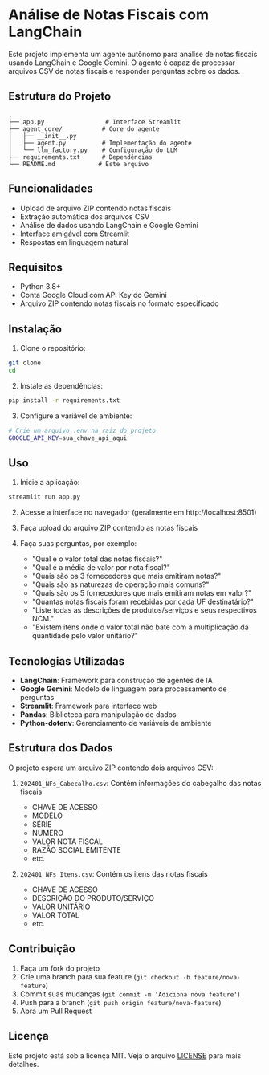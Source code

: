 # Análise de Notas Fiscais com LangChain

Este projeto implementa um agente autônomo para análise de notas fiscais usando LangChain e Google Gemini. O agente é capaz de processar arquivos CSV de notas fiscais e responder perguntas sobre os dados.

## Estrutura do Projeto

```
.
├── app.py                 # Interface Streamlit
├── agent_core/           # Core do agente
│   ├── __init__.py
│   ├── agent.py          # Implementação do agente
│   └── llm_factory.py    # Configuração do LLM
├── requirements.txt      # Dependências
└── README.md            # Este arquivo
```

## Funcionalidades

- Upload de arquivo ZIP contendo notas fiscais
- Extração automática dos arquivos CSV
- Análise de dados usando LangChain e Google Gemini
- Interface amigável com Streamlit
- Respostas em linguagem natural

## Requisitos

- Python 3.8+
- Conta Google Cloud com API Key do Gemini
- Arquivo ZIP contendo notas fiscais no formato especificado

## Instalação

1. Clone o repositório:
```bash
git clone
cd 
```

2. Instale as dependências:
```bash
pip install -r requirements.txt
```

3. Configure a variável de ambiente:
```bash
# Crie um arquivo .env na raiz do projeto
GOOGLE_API_KEY=sua_chave_api_aqui
```

## Uso

1. Inicie a aplicação:
```bash
streamlit run app.py
```

2. Acesse a interface no navegador (geralmente em http://localhost:8501)

3. Faça upload do arquivo ZIP contendo as notas fiscais

4. Faça suas perguntas, por exemplo:
   - "Qual é o valor total das notas fiscais?"
   - "Qual é a média de valor por nota fiscal?"
   - "Quais são os 3 fornecedores que mais emitiram notas?"
   - "Quais são as naturezas de operação mais comuns?"
   - "Quais são os 5 fornecedores que mais emitiram notas em valor?"
   - "Quantas notas fiscais foram recebidas por cada UF destinatário?"
   - "Liste todas as descrições de produtos/serviços e seus respectivos NCM."
   - "Existem itens onde o valor total não bate com a multiplicação da quantidade pelo valor unitário?"
   

## Tecnologias Utilizadas

- **LangChain**: Framework para construção de agentes de IA
- **Google Gemini**: Modelo de linguagem para processamento de perguntas
- **Streamlit**: Framework para interface web
- **Pandas**: Biblioteca para manipulação de dados
- **Python-dotenv**: Gerenciamento de variáveis de ambiente

## Estrutura dos Dados

O projeto espera um arquivo ZIP contendo dois arquivos CSV:

1. `202401_NFs_Cabecalho.csv`: Contém informações do cabeçalho das notas fiscais
   - CHAVE DE ACESSO
   - MODELO
   - SÉRIE
   - NÚMERO
   - VALOR NOTA FISCAL
   - RAZÃO SOCIAL EMITENTE
   - etc.

2. `202401_NFs_Itens.csv`: Contém os itens das notas fiscais
   - CHAVE DE ACESSO
   - DESCRIÇÃO DO PRODUTO/SERVIÇO
   - VALOR UNITÁRIO
   - VALOR TOTAL
   - etc.

## Contribuição

1. Faça um fork do projeto
2. Crie uma branch para sua feature (`git checkout -b feature/nova-feature`)
3. Commit suas mudanças (`git commit -m 'Adiciona nova feature'`)
4. Push para a branch (`git push origin feature/nova-feature`)
5. Abra um Pull Request

## Licença

Este projeto está sob a licença MIT. Veja o arquivo [LICENSE](LICENSE) para mais detalhes.

